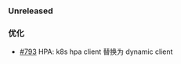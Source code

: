 ### Unreleased

### 优化
- [#793](https://github.com/Tencent/bk-bcs-saas/issues/793) HPA: k8s hpa client 替换为 dynamic client
